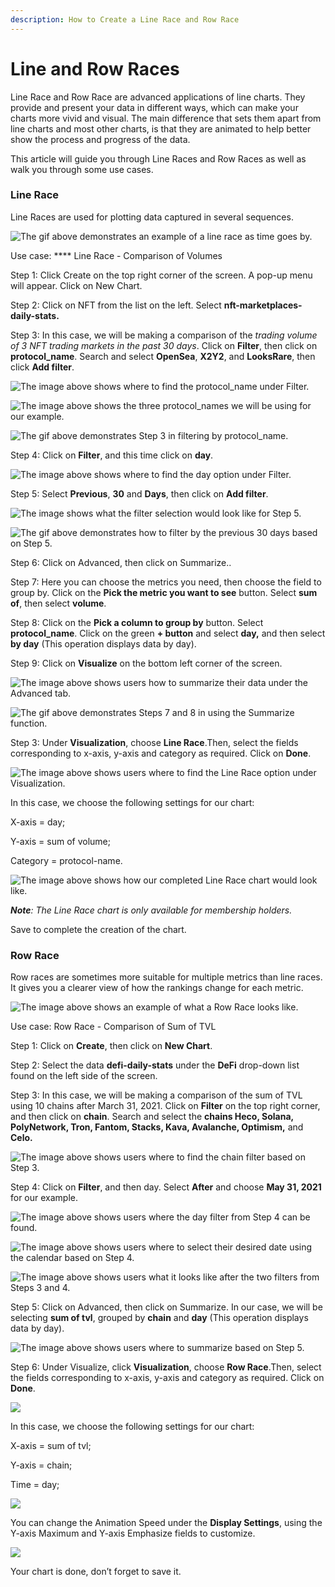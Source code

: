 ```yaml
---
description: How to Create a Line Race and Row Race
---
```


# Line and Row Races

Line Race and Row Race are advanced applications of line charts. They provide and present your data in different ways, which can make your charts more vivid and visual. The main difference that sets them apart from line charts and most other charts, is that they are animated to help better show the process and progress of the data.

This article will guide you through Line Races and Row Races as well as walk you through some use cases.

### Line Race <a href="#_at8t0ip1t34l" id="_at8t0ip1t34l"></a>

Line Races are used for plotting data captured in several sequences.

![The gif above demonstrates an example of a line race as time goes by.](<../../../.gitbook/assets/0 (9)>)

Use case: \*\*\*\* Line Race - Comparison of Volumes

Step 1: Click Create on the top right corner of the screen. A pop-up menu will appear. Click on New Chart.

Step 2: Click on NFT from the list on the left. Select **nft-marketplaces-daily-stats.**

Step 3: In this case, we will be making a comparison of the _trading volume of 3 NFT trading markets in the past 30 days_. Click on **Filter**, then click on **protocol\_name**. Search and select **OpenSea**, **X2Y2**, and **LooksRare**, then click **Add filter**.

![The image above shows where to find the protocol\_name under Filter.](<../../../.gitbook/assets/1 (18)>)

![The image above shows the three protocol\_names we will be using for our example.](<../../../.gitbook/assets/2 (17)>)

![The gif above demonstrates Step 3 in filtering by protocol\_name.](<../../../.gitbook/assets/3 (10)>)

Step 4: Click on **Filter**, and this time click on **day**.

![The image above shows where to find the day option under Filter.](<../../../.gitbook/assets/4 (15)>)

Step 5: Select **Previous**, **30** and **Days**, then click on **Add filter**.

![The image shows what the filter selection would look like for Step 5.](<../../../.gitbook/assets/5 (1)>)

![The gif above demonstrates how to filter by the previous 30 days based on Step 5.](<../../../.gitbook/assets/6 (4)>)

Step 6: Click on Advanced, then click on Summarize..

Step 7: Here you can choose the metrics you need, then choose the field to group by. Click on the **Pick the metric you want to see** button. Select **sum of**, then select **volume**.

Step 8: Click on the **Pick a column to group by** button. Select **protocol\_name**. Click on the green **+ button** and select **day,** and then select **by day** (This operation displays data by day).

Step 9: Click on **Visualize** on the bottom left corner of the screen.

![The image above shows users how to summarize their data under the Advanced tab.](<../../../.gitbook/assets/7 (15)>)

![The gif above demonstrates Steps 7 and 8 in using the Summarize function.](../../../.gitbook/assets/3)

Step 3: Under **Visualization**, choose **Line Race**.Then, select the fields corresponding to x-axis, y-axis and category as required. Click on **Done**.

![The image above shows users where to find the Line Race option under Visualization.](../../../.gitbook/assets/9)

In this case, we choose the following settings for our chart:

X-axis = day;

Y-axis = sum of volume;

Category = protocol-name.

![The image above shows how our completed Line Race chart would look like.](<../../../.gitbook/assets/5 (14)>)

_**Note**: The Line Race chart is only available for membership holders._

Save to complete the creation of the chart.

### Row Race <a href="#_hsu6ddk5iop" id="_hsu6ddk5iop"></a>

Row races are sometimes more suitable for multiple metrics than line races. It gives you a clearer view of how the rankings change for each metric.

![The image above shows an example of what a Row Race looks like.](<../../../.gitbook/assets/6 (14)>)

Use case: Row Race - Comparison of Sum of TVL

Step 1: Click on **Create**, then click on **New Chart**.

Step 2: Select the data **defi-daily-stats** under the **DeFi** drop-down list found on the left side of the screen.

Step 3: In this case, we will be making a comparison of the sum of TVL using 10 chains after March 31, 2021. Click on **Filter** on the top right corner, and then click on **chain**. Search and select the **chains Heco, Solana, PolyNetwork, Tron, Fantom, Stacks, Kava, Avalanche, Optimism,** and **Celo.**

![The image above shows users where to find the chain filter based on Step 3.](<../../../.gitbook/assets/12 (6)>)

Step 4: Click on **Filter**, and then day. Select **After** and choose **May 31, 2021** for our example.

![The image above shows users where the day filter from Step 4 can be found.](<../../../.gitbook/assets/13 (7)>)

![The image above shows users where to select their desired date using the calendar based on Step 4.](../../../.gitbook/assets/14)

![The image above shows users what it looks like after the two filters from Steps 3 and 4.](<../../../.gitbook/assets/7 (2)>)

Step 5: Click on Advanced, then click on Summarize. In our case, we will be selecting **sum of tvl**, grouped by **chain** and **day** (This operation displays data by day).

![The image above shows users where to summarize based on Step 5.](<../../../.gitbook/assets/8 (5)>)

Step 6: Under Visualize, click **Visualization**, choose **Row Race**.Then, select the fields corresponding to x-axis, y-axis and category as required. Click on **Done**.

![](<../../../.gitbook/assets/9 (5)>)

In this case, we choose the following settings for our chart:

X-axis = sum of tvl;

Y-axis = chain;

Time = day;

![](<../../../.gitbook/assets/10 (7)>)

You can change the Animation Speed under the **Display Settings**, using the Y-axis Maximum and Y-axis Emphasize fields to customize.

![](<../../../.gitbook/assets/11 (5)>)

Your chart is done, don’t forget to save it.
